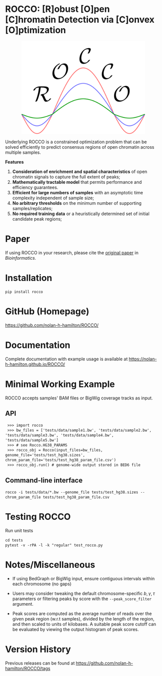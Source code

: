 # ROCCO: [R]obust [O]pen [C]hromatin Detection via [C]onvex [O]ptimization

<p align="center">
<img width="400" alt="logo" src="docs/logo.png">

Underlying ROCCO is a constrained optimization problem that can be
solved efficiently to predict consensus regions of open chromatin across
multiple samples.

**Features**

1. **Consideration of enrichment and spatial characteristics** of open chromatin signals to capture the full extent of peaks;
2. **Mathematically tractable model** that permits performance and efficiency guarantees.
3. **Efficient for large numbers of samples** with an asymptotic time complexity independent of sample size;
4. **No arbitrary thresholds** on the minimum number of supporting samples/replicates;
5. **No required training data** or a heuristically determined set of initial candidate peak regions;


# Paper

If using ROCCO in your research, please cite the [original paper](https://doi.org/10.1093/bioinformatics/btad725) in *Bioinformatics*.

# Installation

   ```
   pip install rocco
   ```

# GitHub (Homepage)

https://github.com/nolan-h-hamilton/ROCCO/

# Documentation

Complete documentation with example usage is available at https://nolan-h-hamilton.github.io/ROCCO/

# Minimal Working Example

ROCCO accepts samples' BAM files or BigWig coverage tracks as input.

## API
   ```
    >>> import rocco
    >>> bw_files = ['tests/data/sample1.bw', 'tests/data/sample2.bw', 'tests/data/sample3.bw', 'tests/data/sample4.bw', 'tests/data/sample5.bw']
    >>> # see Rocco.HG38_PARAMS
    >>> rocco_obj = Rocco(input_files=bw_files, genome_file='tests/test_hg38.sizes', chrom_param_file='tests/test_hg38_param_file.csv')
    >>> rocco_obj.run() # genome-wide output stored in BED6 file
   ```

## Command-line interface

   ```
   rocco -i tests/data/*.bw --genome_file tests/test_hg38.sizes --chrom_param_file tests/test_hg38_param_file.csv
   ```

# Testing ROCCO

Run unit tests

  ```
  cd tests
  pytest -v -rPA -l -k "regular" test_rocco.py
  ```

# Notes/Miscellaneous


* If using BedGraph or BigWig input, ensure contiguous intervals within each chromosome (no gaps)

* Users may consider tweaking the default chromosome-specific $b,\gamma,\tau$ parameters or filtering peaks by score with the `--peak_score_filter` argument.

* Peak scores are computed as the average number of reads over the given peak region (w.r.t samples), divided by the length of the region, and then scaled to units of kilobases. A suitable peak score cutoff can be evaluated by viewing the output histogram of peak scores.


# Version History

Previous releases can be found at https://github.com/nolan-h-hamilton/ROCCO/tags